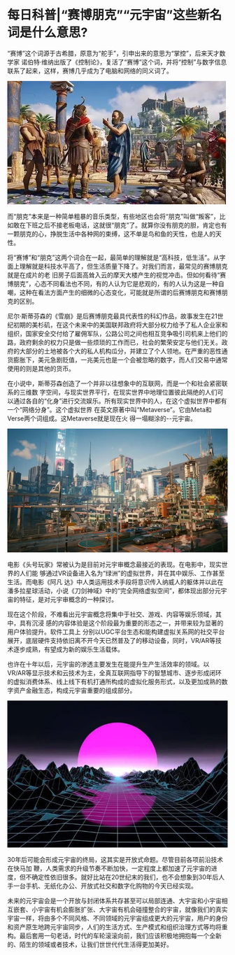 # 每日科普|“赛博朋克”“元宇宙”这些新名词是什么意思?


“赛博”这个词源于古希腊，原意为“舵手”，引申出来的意思为“掌控”，后来天才数学家
诺伯特·维纳出版了《控制论》，复活了“赛博”这个词，并将“控制”与数字信息联系了起来，这样，赛博几乎成为了电脑和网络的同义词了。

![u=2157807160,915301849&fm=253&fmt=auto&app=138&f=JPEG](u=2157807160,915301849&fm=253&fmt=auto&app=138&f=JPEG.jpg)

而“朋克”本来是一种简单粗暴的音乐类型，有些地区也会将“朋克”叫做“叛客”，比如敢在下班之后不接老板电话，这就很“朋克”了。就算你没有朋克的胆，肯定也有一颗朋克的心，挣脱生活中各种网的束缚，这不单是鸟和鱼的天性，也是人的天性。

将“赛博”和“朋克”这两个词合在一起，最简单的理解就是“高科技，低生活”。从字面上理解就是科技水平高了，但生活质量下降了。对我们而言，最常见的赛博朋克就是在成片的老
旧房子后面高耸入云的摩天大楼产生的视觉冲击。但如何看待“赛博朋克”，心态不同看法也不同，有的人认为它是悲观的，有的人认为这是一种自嘲，这种在看法方面产生的细微的心态变化，可能就是所谓的后赛博朋克和赛博朋克的区别。

尼尔·斯蒂芬森的《雪崩》是后赛博朋克最具代表性的科幻作品，故事发生在21世纪初期的美杉矶，在这个未来中的美国联邦政府将大部分权力给予了私人企业家和组织，国家安全交付给了雇佣军队，公路公司之间也相互竞争吸引司机来上他们的路，政府剩余的权力只是做一些烦琐的工作而已，社会的繁荣安定与他们无关。政府的大部分的土地被各个大的私人机构瓜分，并建立了个人领地。在严重的恶性通货膨胀下，美元急剧贬值，一兆美元也是一个会被忽略的数字，而人们交易中通常使用的则是其他的货币。

在小说中，斯蒂芬森创造了一个并非以往想象中的互联网，而是一个和社会紧密联系的三维数
字空间，与现实世界平行，在现实世界中地理位置彼此隔绝的人们可以通过各自的“化身”进行交流娱乐。所有现实世界中的人，在这个虚拟世界中都有一个“网络分身”。这个虚拟世界
在英文原著中叫“Metaverse”。它由Meta和Verse两个词组成。这Metaverse就是现在火
得一塌糊涂的--元宇宙。

![u=2098025645,514983608&fm=253&fmt=auto&app=120&f=JPEG](u=2098025645,514983608&fm=253&fmt=auto&app=120&f=JPEG.jpg)

电影《头号玩家》常被认为是目前对元宇审概念最接近的表现。在电影中，现实世界的人们能
够通过VR设备进入名为“绿洲”的虚拟世界，并在其中娱乐、工作甚至生活。而电影《阿凡
达》中人类运用技术手段将意识传入纳威人的躯体并以此在潘多拉星球活动，小说《刀剑神域》中的“完全网络虚拟空间”，都体现出部分元宇宙的特征，是对元宇审概念的一种探讨。

现在这个阶段，不难看出元宇宙概念将集中于社交、游戏、内容等娱乐领域，其中，具有沉浸
感的内容体验是这个阶段最为重要的形态之一，并带来较为显著的用户体验提升。软件工具上
分别以UGC平台生态和能构建虚拟关系网的社交平台展开，底层硬件支持依旧离不开今天已然普及了的移动设备，同时，VR/AR等技术逐步成熟，有望成为新的娱乐生活载体。

也许在十年以后，元宇宙的渗透主要发生在能提升生产生活效率的领域。以VR/AR等显示技术和云技术为主，全真互联网指导下的智慧城市、逐步形成闭环的虚拟消费体系、线上线下有机打通所构成的虚拟化服务形式，以及更加成熟的数字资产金融生态，构成元宇宙重要的组成部分。

![u=821595372,4125715005&fm=253&fmt=auto&app=138&f=JPEG](u=821595372,4125715005&fm=253&fmt=auto&app=138&f=JPEG.jpg)

30年后可能会形成元宇宙的终局，这其实是开放式命题。尽管目前各项前沿技术在快马加
鞭，人类需求的升级节奏不断加快，一定程度上都加速了元宇宙的进度，但不确定性依旧很多。就好比站在20世纪末的我们，也不会想象到30年后人手一台手机、无纸化办公、开放式社交和数字化购物的今天已经实现。

未来的元宇宙会是一个开放与封闭体系共存甚至可以局部连通、大宇宙和小宇宙相互嵌套、小宇宙有机会膨胀扩张、大宇宙有机会碰撞整合的宇宙，就像我们的真实宇宙一样，将由多个不同风格、不同领域的元宇宙组成更大的元宇宙，用户的身份和资产原生地跨元宇宙同步，人们的生活方式、生产模式和组织治理方式等均将重构。最后套用一句老话，时代的车轮滚滚向前，我们应该积极地拥抱每一个全新的、陌生的领域或者技术，让我们世世代代生活得更加美好。
